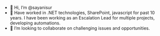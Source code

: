- 👋 Hi, I’m @sayanisur
- 👀 Have worked in .NET technologies, SharePoint, javascript for past 10 years.
     I have been working as an Escalation Lead for multiple projects, developing automations.
- 💞️ I’m looking to collaborate on challenging issues and opportunities.


<!---
sayanisur/sayanisur is a ✨ special ✨ repository because its `README.md` (this file) appears on your GitHub profile.
You can click the Preview link to take a look at your changes.
--->
